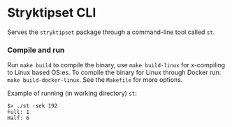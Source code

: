 # Stryktipset CLI

Serves the `stryktipset` package through a command-line tool called `st`.

### Compile and run

Run `make build` to compile the binary, use `make build-linux` for x-compiling to Linux based OS:es. To compile the binary for Linux through Docker run: `make build-docker-linux`. See the `Makefile` for more options.

Example of running (in working directory) `st`:
```
$> ./st -sek 192
Full: 1
Half: 6
```
